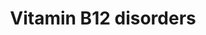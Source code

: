 ---
annotations:
- id: DOID:0050716
  parent: genetic disease
  type: Disease Ontology
  value: methylmalonic aciduria and homocystinuria type cblD
- id: PW:0001961
  parent: regulatory pathway
  type: Pathway Ontology
  value: mitochondria dynamics pathway
- id: DOID:0060740
  parent: genetic disease
  type: Disease Ontology
  value: methylmalonic aciduria due to methylmalonyl-CoA mutase deficiency
- id: DOID:0050731
  parent: genetic disease
  type: Disease Ontology
  value: vitamin B12 deficiency
- id: DOID:0060742
  parent: genetic disease
  type: Disease Ontology
  value: methylmalonic acidemia cblA type
- id: PW:0001811
  parent: disease pathway
  type: Pathway Ontology
  value: methylmalonic aciduria, cobalamin-related pathway
- id: DOID:0060743
  parent: genetic disease
  type: Disease Ontology
  value: methylmalonic acidemia cblB type
- id: DOID:14749
  parent: genetic disease
  type: Disease Ontology
  value: methylmalonic acidemia
- id: CL:0000181
  type: Cell Type Ontology
  value: obsolete metabolising cell
- id: DOID:0050715
  parent: genetic disease
  type: Disease Ontology
  value: methylmalonic aciduria and homocystinuria type cblC
- id: CL:0000255
  parent: eukaryotic cell
  type: Cell Type Ontology
  value: eukaryotic cell
- id: PW:0000397
  parent: classic metabolic pathway
  type: Pathway Ontology
  value: cobalamin metabolic pathway
- id: DOID:0050717
  parent: genetic disease
  type: Disease Ontology
  value: methylmalonic aciduria and homocystinuria type cblF
authors:
- Mzolisi
- Khanspers
- DeSl
- Egonw
- IreneHemel
- Eweitz
- Finterly
- Fehrhart
description: This pathway depicts the metabolism of cobalamin (also known as cbl or
  Vit. B12) and related diseases (for a full overview of the B12 metabolism, see [https://www.wikipathways.org/index.php/Pathway:WP1533]).
  Vit. B12 is derived from food sources and thereafter metabolised for 2 reasons;
  1. to methylate homocysteine to methionine, and 2. to convert methylmalonyl-CoA
  to succinyl-CoA. This pathway depicts 15 distinct diseases which are related to
  a malfunctioning in the absorption and transport section, or the intracellular processing
  of Cbl. However, the exact function of some proteins which have been linked to these
  diseases, remains unclear. Substitution of Vit. B12 is a therapeutic option for
  patients with  absorption and transport related diseases, however does not perform
  so well for patient with intracellular processing defects.  This pathway was inspired
  by Chapter 13 of the book of Blau (ISBN 3642403360 (978-3642403361)).
last-edited: 2021-11-30
ndex: 43ffe52e-8b6a-11eb-9e72-0ac135e8bacf
organisms:
- Homo sapiens
redirect_from:
- /index.php/Pathway:WP4271
- /instance/WP4271
- /instance/WP4271_rr124608
revision: r124608
schema-jsonld:
- '@context': https://schema.org/
  '@id': https://wikipathways.github.io/pathways/WP4271.html
  '@type': Dataset
  creator:
    '@type': Organization
    name: WikiPathways
  description: This pathway depicts the metabolism of cobalamin (also known as cbl
    or Vit. B12) and related diseases (for a full overview of the B12 metabolism,
    see [https://www.wikipathways.org/index.php/Pathway:WP1533]). Vit. B12 is derived
    from food sources and thereafter metabolised for 2 reasons; 1. to methylate homocysteine
    to methionine, and 2. to convert methylmalonyl-CoA to succinyl-CoA. This pathway
    depicts 15 distinct diseases which are related to a malfunctioning in the absorption
    and transport section, or the intracellular processing of Cbl. However, the exact
    function of some proteins which have been linked to these diseases, remains unclear.
    Substitution of Vit. B12 is a therapeutic option for patients with  absorption
    and transport related diseases, however does not perform so well for patient with
    intracellular processing defects.  This pathway was inspired by Chapter 13 of
    the book of Blau (ISBN 3642403360 (978-3642403361)).
  keywords:
  - 2 * Cbl(cob(III)alamine)
  - 2 * SAH
  - 2 * SAM
  - AMN
  - Adenosylcobalamin
  - CUBN
  - Cbl
  - Cbl(cob(II)alamin)
  - Cbl(cob(III)alamine)
  - Cbl(cyanocobalamin)
  - Cofactor
  - FAD
  - FMN
  - HC
  - Hcy
  - Homocysteine
  - IF
  - MMA
  - MTHF
  - MUT
  - Methionine
  - Methylcobalamin
  - Methylmalonic Acid
  - Methylmalonyl-CoA
  - NADP+
  - NADPH
  - Protein in Complex
  - Succinyl-CoA
  - TC II
  - TC receptor
  - THF
  - cbLA
  - cbLB
  - cbLC
  - cbLD
  - cbLD-I
  - cbLD-II
  - cbLE
  - cbLF
  - cbLG
  - cbLJ
  - coBM/cbLF
  license: CC0
  name: Vitamin B12 disorders
seo: CreativeWork
title: Vitamin B12 disorders
wpid: WP4271
---